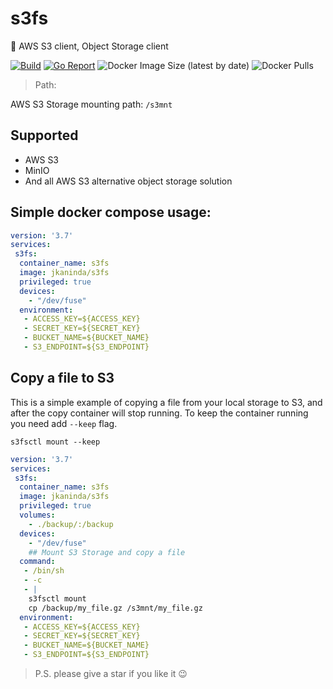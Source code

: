 # s3fs

 🐳 AWS S3 client, Object Storage client  

[![Build](https://github.com/jkaninda/s3fs/actions/workflows/build.yml/badge.svg)](https://github.com/jkaninda/mysql-bkup/actions/workflows/build.yml)
[![Go Report](https://goreportcard.com/badge/github.com/jkaninda/s3fs)](https://goreportcard.com/report/github.com/jkaninda/s3fs)
![Docker Image Size (latest by date)](https://img.shields.io/docker/image-size/jkaninda/s3fs?style=flat-square)
![Docker Pulls](https://img.shields.io/docker/pulls/jkaninda/s3fs?style=flat-square)

> Path:

AWS S3 Storage mounting path: `/s3mnt`

## Supported
- AWS S3
- MinIO
- And all AWS S3 alternative object storage solution


## Simple docker compose usage:

```yaml
version: '3.7'
services:
 s3fs:
  container_name: s3fs
  image: jkaninda/s3fs
  privileged: true
  devices:
    - "/dev/fuse"
  environment:
   - ACCESS_KEY=${ACCESS_KEY}
   - SECRET_KEY=${SECRET_KEY}
   - BUCKET_NAME=${BUCKET_NAME}
   - S3_ENDPOINT=${S3_ENDPOINT}
```
## Copy a file to S3
This is a simple example of copying a file from your local storage to S3, and after the copy container will stop running.
To keep the container running you need add `--keep` flag.

`s3fsctl mount --keep`


```yaml
version: '3.7'
services:
 s3fs:
  container_name: s3fs
  image: jkaninda/s3fs
  privileged: true
  volumes:
    - ./backup/:/backup
  devices:
    - "/dev/fuse"
    ## Mount S3 Storage and copy a file
  command:
   - /bin/sh
   - -c
   - |
    s3fsctl mount 
    cp /backup/my_file.gz /s3mnt/my_file.gz 
  environment:
   - ACCESS_KEY=${ACCESS_KEY}
   - SECRET_KEY=${SECRET_KEY}
   - BUCKET_NAME=${BUCKET_NAME}
   - S3_ENDPOINT=${S3_ENDPOINT}
```


> P.S. please give a star if you like it :wink:


